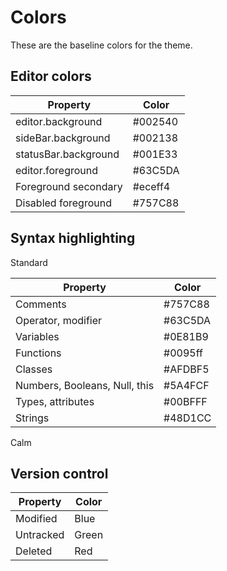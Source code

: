 # Colors

These are the baseline colors for the theme.

## Editor colors

| Property             | Color   |
| -------------------- | ------- |
| editor.background    | #002540 |
| sideBar.background   | #002138 |
| statusBar.background | #001E33 |
| editor.foreground    | #63C5DA |
| Foreground secondary | #eceff4 |
| Disabled foreground  | #757C88 |

## Syntax highlighting

Standard

| Property                      | Color   |
| ----------------------------- | ------- |
| Comments                      | #757C88 |
| Operator, modifier            | #63C5DA |
| Variables                     | #0E81B9 |
| Functions                     | #0095ff |
| Classes                       | #AFDBF5 |
| Numbers, Booleans, Null, this | #5A4FCF |
| Types, attributes             | #00BFFF |
| Strings                       | #48D1CC |

Calm

## Version control

| Property  | Color |
| --------- | ----- |
| Modified  | Blue  |
| Untracked | Green |
| Deleted   | Red   |
